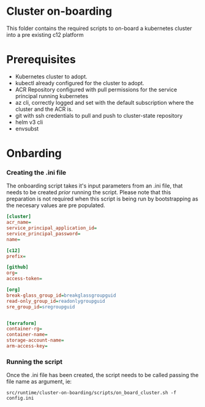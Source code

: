 # Cluster on-boarding 
This folder contains the required scripts to on-board a kubernetes cluster into a pre existing c12 platform

# Prerequisites
 * Kubernetes cluster to adopt.
 * kubectl already configured for the cluster to adopt.
 * ACR Repository configured with pull permissions for the service principal running kubernetes
 * az cli, correctly logged and set with the default subscription where the cluster and the ACR is.
 * git with ssh credentials to pull and push to cluster-state repository
 * helm v3 cli
 * envsubst


# Onbarding
### Creating the .ini file
The onboarding script takes it's input parameters from an .ini file, that needs to be created *prior* running the script.
Please note that this preparation is not required when this script is being run by bootstrapping as the necesary values are pre populated. 

```ini
[cluster]
acr_name=
service_principal_application_id=
service_principal_password=
name=

[c12]
prefix=

[github]
org=
access-token=

[org]
break-glass_group_id=breakglassgroupguid
read-only_group_id=readonlygroupguid
sre_group_id=sregroupguid


[terraform]
container-rg=
container-name=
storage-account-name=
arm-access-key=
```

### Running the script
Once the .ini file has been created, the script needs to be called passing the file name as argument, ie:
```
src/runtime/cluster-on-boarding/scripts/on_board_cluster.sh -f config.ini
```